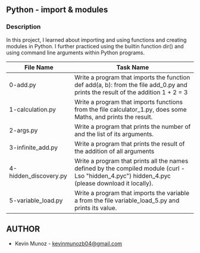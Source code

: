 ## Python - import & modules

### Description
In this project, I learned about importing and using functions and creating modules in Python. I further practiced using the builtin function dir() and using command line arguments within Python programs.

|File Name|Task Name|
|--------|--------|
|    0-add.py    |    Write a program that imports the function def add(a, b): from the file add_0.py and prints the result of the addition 1 + 2 = 3   |
|    1-calculation.py    |    	Write a program that imports functions from the file calculator_1.py, does some Maths, and prints the result.    |
|    2-args.py    |    Write a program that prints the number of and the list of its arguments.    |
|    3-infinite_add.py    |    Write a program that prints the result of the addition of all arguments    |
|    4-hidden_discovery.py    |    Write a program that prints all the names defined by the compiled module (curl -Lso "hidden_4.pyc") hidden_4.pyc (please download it locally).    |
|    5-variable_load.py    |    Write a program that imports the variable a from the file variable_load_5.py and prints its value.    |


## AUTHOR
- Kevin Munoz - kevinmunozb04@gmail.com